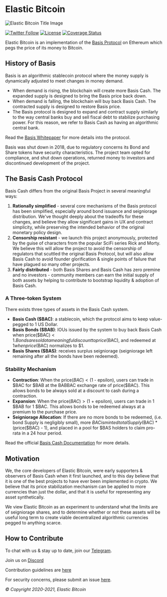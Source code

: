 # Elastic Bitcoin

![Elastic Bitcoin Title Image](https://raw.githubusercontent.com/elasticbtc/elasticbtc-frontend/master/public/header.jpg)

[![Twitter Follow](https://img.shields.io/twitter/follow/basiscash?label=Follow)](https://twitter.com/basiscash)
[![License](https://img.shields.io/github/license/elasticbtc/elasticbtc-protocol)](https://github.com/elasticbtc/elasticbtc-protocol/blob/master/LICENSE)
[![Coverage Status](https://coveralls.io/repos/github/elasticbtc/elasticbtc-protocol/badge.svg?branch=master)](https://coveralls.io/github/elasticbtc/elasticbtc-protocol?branch=master)

Elastic Bitcoin is an implementation of the [Basis Protocol](https://basis.io) on Ethereum which pegs the price of its money to Bitcoin.

## History of Basis

Basis is an algorithmic stablecoin protocol where the money supply is dynamically adjusted to meet changes in money demand.

- When demand is rising, the blockchain will create more Basis Cash. The expanded supply is designed to bring the Basis price back down.
- When demand is falling, the blockchain will buy back Basis Cash. The contracted supply is designed to restore Basis price.
- The Basis protocol is designed to expand and contract supply similarly to the way central banks buy and sell fiscal debt to stabilize purchasing power. For this reason, we refer to Basis Cash as having an algorithmic central bank.

Read the [Basis Whitepaper](http://basis.io/basis_whitepaper_en.pdf) for more details into the protocol.

Basis was shut down in 2018, due to regulatory concerns its Bond and Share tokens have security characteristics. The project team opted for compliance, and shut down operations, returned money to investors and discontinued development of the project.

## The Basis Cash Protocol

Basis Cash differs from the original Basis Project in several meaningful ways:

1. **Rationally simplified** - several core mechanisms of the Basis protocol has been simplified, especially around bond issuance and seigniorage distribution. We've thought deeply about the tradeoffs for these changes, and believe they allow significant gains in UX and contract simplicity, while preserving the intended behavior of the original monetary policy design.
2. **Censorship resistant** - we launch this project anonymously, protected by the guise of characters from the popular SciFi series Rick and Morty. We believe this will allow the project to avoid the censorship of regulators that scuttled the original Basis Protocol, but will also allow Basis Cash to avoid founder glorification & single points of failure that have plagued so many other projects.
3. **Fairly distributed** - both Basis Shares and Basis Cash has zero premine and no investors - community members can earn the initial supply of both assets by helping to contribute to bootstrap liquidity & adoption of Basis Cash.

### A Three-token System

There exists three types of assets in the Basis Cash system.

- **Basis Cash (\$BAC)**: a stablecoin, which the protocol aims to keep value-pegged to 1 US Dollar.
- **Basis Bonds (\$BAB)**: IOUs issued by the system to buy back Basis Cash when price($BAC) < $1. Bonds are sold at a meaningful discount to price($BAC), and redeemed at $1 when price($BAC) normalizes to $1.
- **Basis Shares (\$BAS)**: receives surplus seigniorage (seigniorage left remaining after all the bonds have been redeemed).

### Stability Mechanism

- **Contraction**: When the price($BAC) < ($1 - epsilon), users can trade in $BAC for $BAB at the BABBAC exchange rate of price(\$BAC). This allows bonds to be always sold at a discount to cash during a contraction.
- **Expansion**: When the price($BAC) > ($1 + epsilon), users can trade in 1 $BAB for 1 $BAC. This allows bonds to be redeemed always at a premium to the purchase price.
- **Seigniorage Allocation**: If there are no more bonds to be redeemed, (i.e. bond Supply is negligibly small), more $BAC is minted totalSupply($BAC) \* (price($BAC) - 1), and placed in a pool for $BAS holders to claim pro-rata in a 24 hour period.

Read the official [Basis Cash Documentation](docs.basis.cash) for more details.

## Motivation

We, the core developers of Elastic Bitcoin, were early supporters & observers of Basis Cash when it first launched, and to this day believe that it is one of the best projects to have ever been implemented in crypto. We believe that its price stabilization mechanism can be applied to more currencies than just the dollar, and that it is useful for representing any asset synthetically.

We view Elastic Bitcoin as an experiment to understand what the limits are of seigniorage shares, and to determine whether or not these assets will be useful long term to create viable decentralized algorithmic currencies pegged to anything scarce.

## How to Contribute

To chat with us & stay up to date, join our [Telegram](https://t.me/basiscash).

Join us on [Discord](https://discord.gg/HhxrRVXy7W)

Contribution guidelines are [here](./CONTRIBUTING.md)

For security concerns, please submit an issue [here](https://github.com/Basis-Cash/basiscash-contracts/issues/new).

_© Copyright 2020-2021, Elastic Bitcoin_
